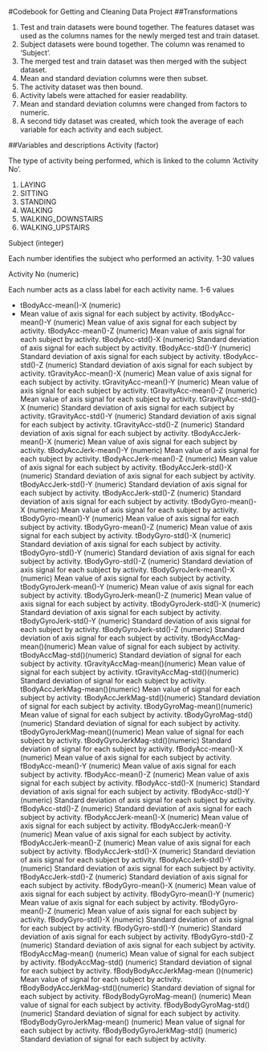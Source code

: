 #Codebook for Getting and Cleaning Data Project
##Transformations
1.	Test and train datasets were bound together. The features dataset was used as the columns names for the newly merged test and train dataset.
2.	Subject datasets were bound together. The column was renamed to ‘Subject’.
3.	The merged test and train dataset was then merged with the subject dataset.
4.	Mean and standard deviation columns were then subset.
5.	The activity dataset was then bound.
6.	Activity labels were attached for easier readability.
7.	Mean and standard deviation columns were changed from factors to numeric.
8.	A second tidy dataset was created, which took the average of each variable for each activity and each subject.

##Variables and descriptions
Activity (factor)

The type of activity being performed, which is linked to the column ‘Activity No’.

1.	LAYING 
2.	SITTING
3.	STANDING
4.	WALKING
5.	WALKING_DOWNSTAIRS
6.	WALKING_UPSTAIRS

Subject (integer)

Each number identifies the subject who performed an activity.
1-30 values
 
Activity No (numeric)

Each number acts as a class label for each activity name.
1-6 values

- tBodyAcc-mean()-X (numeric)
- Mean value of axis signal for each subject by activity.
tBodyAcc-mean()-Y (numeric)
	Mean value of axis signal for each subject by activity.
tBodyAcc-mean()-Z (numeric)
	Mean value of axis signal for each subject by activity.
tBodyAcc-std()-X (numeric)
	Standard deviation of axis signal for each subject by activity.
tBodyAcc-std()-Y (numeric)
	Standard deviation of axis signal for each subject by activity.
tBodyAcc-std()-Z (numeric)
	Standard deviation of axis signal for each subject by activity.
tGravityAcc-mean()-X (numeric)
	Mean value of axis signal for each subject by activity.
tGravityAcc-mean()-Y (numeric)
	Mean value of axis signal for each subject by activity.
tGravityAcc-mean()-Z (numeric)
	Mean value of axis signal for each subject by activity.
tGravityAcc-std()-X (numeric)
	Standard deviation of axis signal for each subject by activity.
tGravityAcc-std()-Y (numeric)
	Standard deviation of axis signal for each subject by activity.
tGravityAcc-std()-Z (numeric)
	Standard deviation of axis signal for each subject by activity.
tBodyAccJerk-mean()-X (numeric)
	Mean value of axis signal for each subject by activity.
tBodyAccJerk-mean()-Y (numeric)
	Mean value of axis signal for each subject by activity.
tBodyAccJerk-mean()-Z (numeric)
	Mean value of axis signal for each subject by activity.
tBodyAccJerk-std()-X (numeric)
	Standard deviation of axis signal for each subject by activity.
tBodyAccJerk-std()-Y (numeric)
Standard deviation of axis signal for each subject by activity.
tBodyAccJerk-std()-Z (numeric)
	Standard deviation of axis signal for each subject by activity.
tBodyGyro-mean()-X (numeric)
	Mean value of axis signal for each subject by activity.
tBodyGyro-mean()-Y (numeric)
	Mean value of axis signal for each subject by activity.
tBodyGyro-mean()-Z (numeric)
	Mean value of axis signal for each subject by activity.
tBodyGyro-std()-X (numeric)
	Standard deviation of axis signal for each subject by activity.
tBodyGyro-std()-Y (numeric)
	Standard deviation of axis signal for each subject by activity.
tBodyGyro-std()-Z (numeric)
	Standard deviation of axis signal for each subject by activity.
tBodyGyroJerk-mean()-X (numeric)
	Mean value of axis signal for each subject by activity.
tBodyGyroJerk-mean()-Y (numeric)
	Mean value of axis signal for each subject by activity.
tBodyGyroJerk-mean()-Z (numeric)
	Mean value of axis signal for each subject by activity.
tBodyGyroJerk-std()-X (numeric)
	Standard deviation of axis signal for each subject by activity.
tBodyGyroJerk-std()-Y (numeric)
	Standard deviation of axis signal for each subject by activity.
tBodyGyroJerk-std()-Z (numeric)
	Standard deviation of axis signal for each subject by activity.
tBodyAccMag-mean()(numeric)
	Mean value of signal for each subject by activity.
tBodyAccMag-std()(numeric)
	Standard deviation of signal for each subject by activity.
tGravityAccMag-mean()(numeric)
	Mean value of signal for each subject by activity.
tGravityAccMag-std()(numeric)
	Standard deviation of signal for each subject by activity.
tBodyAccJerkMag-mean()(numeric)
	Mean value of signal for each subject by activity.
tBodyAccJerkMag-std()(numeric)
	Standard deviation of signal for each subject by activity.
tBodyGyroMag-mean()(numeric)
	Mean value of signal for each subject by activity.
tBodyGyroMag-std()(numeric)
	Standard deviation of signal for each subject by activity.
tBodyGyroJerkMag-mean()(numeric)
	Mean value of signal for each subject by activity.
tBodyGyroJerkMag-std()(numeric)
	Standard deviation of signal for each subject by activity.
fBodyAcc-mean()-X (numeric)
	Mean value of axis signal for each subject by activity.
fBodyAcc-mean()-Y (numeric)
	Mean value of axis signal for each subject by activity.
fBodyAcc-mean()-Z (numeric)
	Mean value of axis signal for each subject by activity.
fBodyAcc-std()-X (numeric)
	Standard deviation of axis signal for each subject by activity.
fBodyAcc-std()-Y (numeric)
	Standard deviation of axis signal for each subject by activity.
fBodyAcc-std()-Z (numeric)
	Standard deviation of axis signal for each subject by activity.
fBodyAccJerk-mean()-X (numeric)
	Mean value of axis signal for each subject by activity.
fBodyAccJerk-mean()-Y (numeric)
	Mean value of axis signal for each subject by activity.
fBodyAccJerk-mean()-Z (numeric)
	Mean value of axis signal for each subject by activity.
fBodyAccJerk-std()-X (numeric)
	Standard deviation of axis signal for each subject by activity.
fBodyAccJerk-std()-Y (numeric)
	Standard deviation of axis signal for each subject by activity.
fBodyAccJerk-std()-Z (numeric)
	Standard deviation of axis signal for each subject by activity.
fBodyGyro-mean()-X (numeric)
	Mean value of axis signal for each subject by activity.
fBodyGyro-mean()-Y (numeric)
	Mean value of axis signal for each subject by activity.
fBodyGyro-mean()-Z (numeric)
	Mean value of axis signal for each subject by activity.
fBodyGyro-std()-X (numeric)
	Standard deviation of axis signal for each subject by activity.
fBodyGyro-std()-Y (numeric)
	Standard deviation of axis signal for each subject by activity.
fBodyGyro-std()-Z (numeric)
	Standard deviation of axis signal for each subject by activity.
fBodyAccMag-mean() (numeric)
	Mean value of signal for each subject by activity.
fBodyAccMag-std() (numeric)
	Standard deviation of signal for each subject by activity.
fBodyBodyAccJerkMag-mean ()(numeric)
	Mean value of signal for each subject by activity.
fBodyBodyAccJerkMag-std()(numeric)
	Standard deviation of signal for each subject by activity.
fBodyBodyGyroMag-mean() (numeric)
	Mean value of signal for each subject by activity.
fBodyBodyGyroMag-std() (numeric)
Standard deviation of signal for each subject by activity.
fBodyBodyGyroJerkMag-mean() (numeric)
	Mean value of signal for each subject by activity.
fBodyBodyGyroJerkMag-std() (numeric)
	Standard deviation of signal for each subject by activity.
